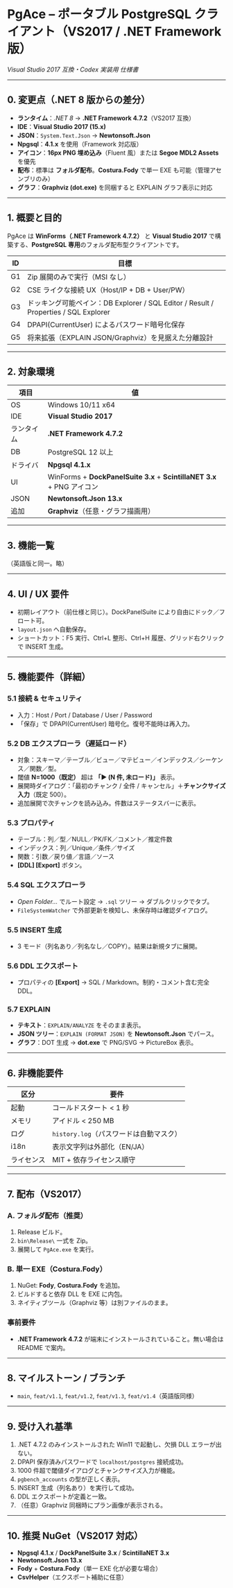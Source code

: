 
# PgAce – ポータブル PostgreSQL クライアント（VS2017 / .NET Framework 版）
*Visual Studio 2017 互換・Codex 実装用 仕様書*

---

## 0. 変更点（.NET 8 版からの差分）
- **ランタイム**：*.NET 8* → **.NET Framework 4.7.2**（VS2017 互換）
- **IDE**：**Visual Studio 2017 (15.x)**
- **JSON**：`System.Text.Json` → **Newtonsoft.Json**
- **Npgsql**：**4.1.x** を使用（Framework 対応版）
- **アイコン**：**16px PNG 埋め込み**（Fluent 風）または **Segoe MDL2 Assets** を優先
- **配布**：標準は **フォルダ配布**。**Costura.Fody** で単一 EXE も可能（管理アセンブリのみ）
- **グラフ**：**Graphviz (dot.exe)** を同梱すると EXPLAIN グラフ表示に対応

---

## 1. 概要と目的
PgAce は **WinForms（.NET Framework 4.7.2）** と **Visual Studio 2017** で構築する、**PostgreSQL 専用**のフォルダ配布型クライアントです。

| ID | 目標 |
|----|------|
| G1 | Zip 展開のみで実行（MSI なし） |
| G2 | CSE ライクな接続 UX（Host/IP + DB + User/PW） |
| G3 | ドッキング可能ペイン：DB Explorer / SQL Editor / Result / Properties / SQL Explorer |
| G4 | DPAPI(CurrentUser) によるパスワード暗号化保存 |
| G5 | 将来拡張（EXPLAIN JSON/Graphviz）を見据えた分離設計 |

---

## 2. 対象環境
| 項目 | 値 |
|------|----|
| OS | Windows 10/11 x64 |
| IDE | **Visual Studio 2017** |
| ランタイム | **.NET Framework 4.7.2** |
| DB | PostgreSQL 12 以上 |
| ドライバ | **Npgsql 4.1.x** |
| UI | WinForms + **DockPanelSuite 3.x** + **ScintillaNET 3.x** + PNG アイコン |
| JSON | **Newtonsoft.Json 13.x** |
| 追加 | **Graphviz**（任意・グラフ描画用） |

---

## 3. 機能一覧
（英語版と同一。略）

---

## 4. UI / UX 要件
- 初期レイアウト（前仕様と同じ）。DockPanelSuite により自由にドック／フロート可。  
- `layout.json` へ自動保存。  
- ショートカット：F5 実行、Ctrl+L 整形、Ctrl+H 履歴、グリッド右クリックで INSERT 生成。

---

## 5. 機能要件（詳細）

### 5.1 接続 & セキュリティ
- 入力：Host / Port / Database / User / Password  
- 「保存」で DPAPI(CurrentUser) 暗号化。復号不能時は再入力。

### 5.2 DB エクスプローラ（遅延ロード）
- 対象：スキーマ／テーブル／ビュー／マテビュー／インデックス／シーケンス／関数／型。  
- 閾値 **N=1000（既定）** 超は **「► (N 件, 未ロード)」** 表示。  
- 展開時ダイアログ：「最初のチャンク / 全件 / キャンセル」＋**チャンクサイズ入力**（既定 500）。  
- 追加展開で次チャンクを読み込み。件数はステータスバーに表示。

### 5.3 プロパティ
- テーブル：列／型／NULL／PK/FK／コメント／推定件数  
- インデックス：列／Unique／条件／サイズ  
- 関数：引数／戻り値／言語／ソース  
- **[DDL] [Export]** ボタン。

### 5.4 SQL エクスプローラ
- *Open Folder…* でルート設定 → `.sql` ツリー → ダブルクリックでタブ。  
- `FileSystemWatcher` で外部更新を検知し、未保存時は確認ダイアログ。

### 5.5 INSERT 生成
- 3 モード（列名あり／列名なし／COPY）。結果は新規タブに展開。

### 5.6 DDL エクスポート
- プロパティの **[Export]** → SQL / Markdown。制約・コメント含む完全 DDL。

### 5.7 EXPLAIN
- **テキスト**：`EXPLAIN/ANALYZE` をそのまま表示。  
- **JSON ツリー**：`EXPLAIN (FORMAT JSON)` を **Newtonsoft.Json** でパース。  
- **グラフ**：DOT 生成 → **dot.exe** で PNG/SVG → PictureBox 表示。

---

## 6. 非機能要件
| 区分 | 要件 |
|------|------|
| 起動 | コールドスタート < 1 秒 |
| メモリ | アイドル < 250 MB |
| ログ | `history.log`（パスワードは自動マスク） |
| i18n | 表示文字列は外部化（EN/JA） |
| ライセンス | MIT + 依存ライセンス順守 |

---

## 7. 配布（VS2017）
### A. フォルダ配布（推奨）
1. Release ビルド。  
2. `bin\Release\` 一式を Zip。  
3. 展開して `PgAce.exe` を実行。

### B. 単一 EXE（Costura.Fody）
1. NuGet: **Fody**, **Costura.Fody** を追加。  
2. ビルドすると依存 DLL を EXE に内包。  
3. ネイティブツール（Graphviz 等）は別ファイルのまま。

### 事前要件
- **.NET Framework 4.7.2** が端末にインストールされていること。無い場合は README で案内。

---

## 8. マイルストーン / ブランチ
- `main`, `feat/v1.1`, `feat/v1.2`, `feat/v1.3`, `feat/v1.4`（英語版同様）

---

## 9. 受け入れ基準
1. .NET 4.7.2 のみインストールされた Win11 で起動し、欠損 DLL エラーが出ない。  
2. DPAPI 保存済みパスワードで `localhost/postgres` 接続成功。  
3. 1000 件超で閾値ダイアログとチャンクサイズ入力が機能。  
4. `pgbench_accounts` の型が正しく表示。  
5. INSERT 生成（列名あり）を実行して成功。  
6. DDL エクスポートが定義と一致。  
7. （任意）Graphviz 同梱時にプラン画像が表示される。

---

## 10. 推奨 NuGet（VS2017 対応）
- **Npgsql 4.1.x** / **DockPanelSuite 3.x** / **ScintillaNET 3.x**  
- **Newtonsoft.Json 13.x**  
- **Fody** + **Costura.Fody**（単一 EXE 化が必要な場合）  
- **CsvHelper**（エクスポート補助に任意）
